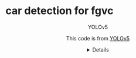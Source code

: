 # car detection for fgvc


<div align="center">YOLOv5</div>


<div align="center">

This code is from <a href=https://github.com/ultralytics/yolov5>YOLOv5</a> 

<details>
..
</details>